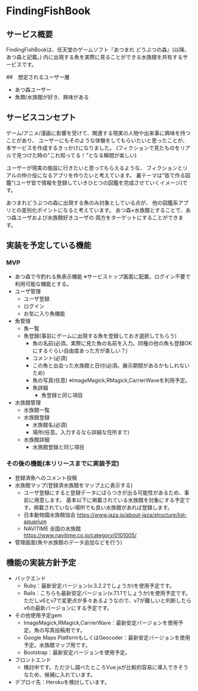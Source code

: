 # FindingFishBook

## サービス概要
FindingFishBookは、任天堂のゲームソフト『あつまれ どうぶつの森』(以降、あつ森と記載。)
内に出現する魚を実際に見ることができる水族館を共有するサービスです。

##　想定されるユーザー層
* あつ森ユーザー
* 魚類/水族館が好き、興味がある

## サービスコンセプト
ゲーム/アニメ/漫画に影響を受けて、関連する現実の人物や出来事に興味を持つことがあり、
ユーザーにもそのような体験をしてもらいたいと思ったことが、本サービスを作成するきっかけになりました。
(フィクションで見たものをリアルで見つけた時の"これ知ってる！"となる瞬間が楽しい)

ユーザーが現実の施設に行きたいと思ってもらえるような、
フィクションとリアルの仲介役になるアプリを作りたいと考えています。
裏テーマは"皆で作る図鑑"(ユーザ皆で情報を登録していきひとつの図鑑を完成させていくイメージ)です。

あつまれどうぶつの森に出現する魚のみ対象としている点が、
他の図鑑系アプリとの差別化ポイントになると考えています。
あつ森×水族館とすることで、あつ森ユーザおよび水族館好きユーザの
両方をターゲットにすることができます。

## 実装を予定している機能
### MVP
* あつ森で今釣れる魚表示機能
	※サービストップ画面に配置。ログイン不要で利用可能な機能とする。
* ユーザ管理
  * ユーザ登録
  * ログイン
  * お気に入り魚機能
* 魚管理
  * 魚一覧
  * 魚登録(事前にゲームに出現する魚を登録しておき選択してもらう)
    * 魚の名前(必須。実際に見た魚の名前を入力。同種の他の魚も登録OKにするぐらい自由度あった方が楽しい？)
    * コメント(必須)
    * この魚と出会った水族館と日付(必須。展示期間があるかもしれないため)
    * 魚の写真(任意)
		  ※ImageMagick,RMagick,CarrierWaveを利用予定。
    * 魚詳細
	    * 魚登録と同じ項目
* 水族館管理
	* 水族館一覧
  * 水族館登録
	  * 水族館名(必須)
	  * 場所(任意。入力するなら詳細な住所まで)
  * 水族館詳細
    * 水族館登録と同じ項目
### その後の機能(本リリースまでに実装予定)
* 登録済魚へのコメント投稿
* 水族館マップ(登録済水族館をマップ上に表示する)
    * ユーザ登録にすると登録データにばらつきが出る可能性があるため、事前に用意します。
    基本以下に掲載されている水族館を対象にする予定です。掲載されていない場所でも良い水族館があれば登録します。
    * 日本動物園水族館協会
        https://www.jaza.jp/about-jaza/structure/list-aquarium
    * NAVITIME 全国の水族館
        https://www.navitime.co.jp/category/0101005/
* 管理画面(魚や水族館のデータ追加などを行う)

## 機能の実装方針予定
* バックエンド
    * Ruby：最新安定バージョン(v.3.2.2でしょうか)を使用予定です。
    * Rails：こちらも最新安定バージョン(v.7.1.1でしょうか)を使用予定です。
    ただしv6とv7で変更点が多々あるようなので、v7が難しいと判断したらv6の最新バージョンにする予定です。
* その他使用予定gem
    * ImageMagick,RMagick,CarrierWave：最新安定バージョンを使用予定。魚の写真投稿用です。
    * Google Maps PlatformもしくはGeocoder：最新安定バージョンを使用予定。水族館マップ用です。
    * Bootstrap：最新安定バージョンを使用予定。
* フロントエンド
    * 検討中です。ただ少し調べたところVue.jsが比較的容易に導入できそうなため、候補に入れています。
* デプロイ先：Herokuを検討しています。
